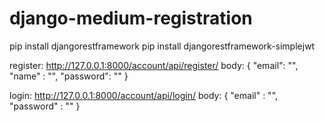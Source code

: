 # django-medium-registration

pip install djangorestframework
pip install djangorestframework-simplejwt

register:
http://127.0.0.1:8000/account/api/register/
body:
{
  "email": "",
  "name" : "",
  "password": ""
}


login:
http://127.0.0.1:8000/account/api/login/
body:
{
  "email" : "",
  "password" : ""
}


